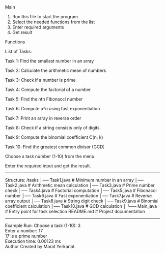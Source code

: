 Main
1. Run this file to start the program
2. Select the needed functions from the list
3. Enter required arguments
4. Get result

Functions

List of Tasks:

Task 1: Find the smallest number in an array

Task 2: Calculate the arithmetic mean of numbers

Task 3: Check if a number is prime

Task 4: Compute the factorial of a number

Task 5: Find the nth Fibonacci number

Task 6: Compute a^n using fast exponentiation

Task 7: Print an array in reverse order

Task 8: Check if a string consists only of digits

Task 9: Compute the binomial coefficient C(n, k)

Task 10: Find the greatest common divisor (GCD)



Choose a task number (1-10) from the menu.

Enter the required input and get the result.


_______________________________________________________
Structure:
/tasks
│── Task1.java    # Minimum number in an array
│── Task2.java    # Arithmetic mean calculation
│── Task3.java    # Prime number check
│── Task4.java    # Factorial computation
│── Task5.java    # Fibonacci number
│── Task6.java    # Fast exponentiation
│── Task7.java    # Reverse array output
│── Task8.java    # String digit check
│── Task9.java    # Binomial coefficient calculation
│── Task10.java   # GCD calculation
│
└── Main.java     # Entry point for task selection
README.md         # Project documentation
_________________________________________________________
Example Run:
Choose a task (1-10): 3  
Enter a number: 17  
17 is a prime number  
Execution time: 0.00123 ms  
Author
Created by Marat Yerkanat.
